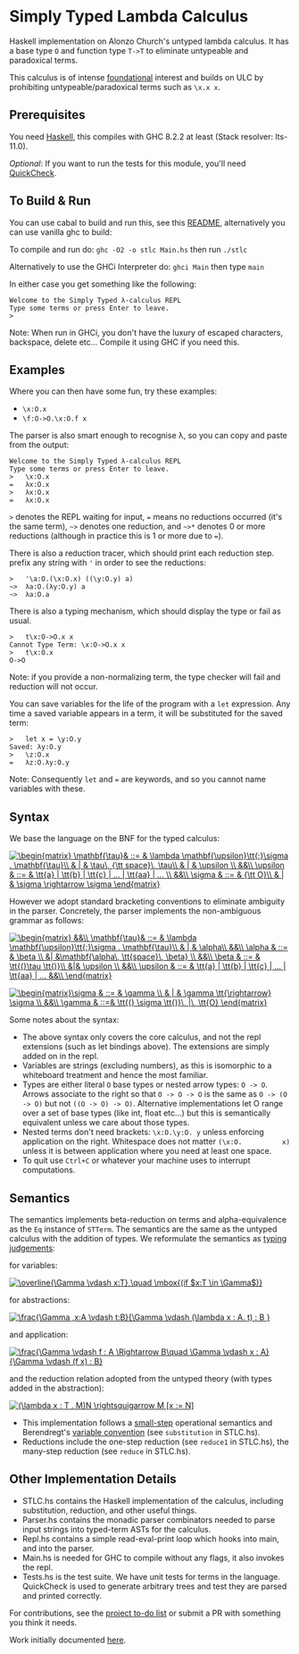 # Simply Typed Lambda Calculus
Haskell implementation on Alonzo Church's untyped lambda calculus. It has a base type `O` and function type `T->T` to eliminate untypeable and paradoxical terms.

This calculus is of intense [foundational](https://existentialtype.wordpress.com/2011/03/27/the-holy-trinity/) interest and builds on ULC by prohibiting untypeable/paradoxical terms such as `\x.x x`.

## Prerequisites
You need [Haskell](https://www.haskell.org/), this compiles with GHC 8.2.2 at least (Stack resolver: lts-11.0).

_Optional_: If you want to run the tests for this module, you'll need [QuickCheck](http://hackage.haskell.org/package/QuickCheck-2.12.6.1/docs/Test-QuickCheck.html#v:label).

## To Build & Run

You can use cabal to build and run this, see this [README](../README.md), alternatively you can use vanilla ghc to build:

To compile and run do:
`ghc -O2 -o stlc Main.hs`
then run `./stlc`

Alternatively to use the GHCi Interpreter do:
`ghci Main`
then type `main`

In either case you get something like the following:
```
Welcome to the Simply Typed λ-calculus REPL
Type some terms or press Enter to leave.
>
```
Note: When run in GHCi, you don't have the luxury of escaped characters, backspace, delete etc...
Compile it using GHC if you need this.

## Examples 
Where you can then have some fun, try these examples:
- `\x:O.x`
- `\f:O->O.\x:O.f x`

The parser is also smart enough to recognise λ, so you can copy and paste from the output:
```
Welcome to the Simply Typed λ-calculus REPL
Type some terms or press Enter to leave.
>   \x:O.x
=   λx:O.x
>   λx:O.x
=   λx:O.x
```
`>` denotes the REPL waiting for input, `=` means no reductions occurred (it's the same term), `~>` denotes one reduction, and `~>*` denotes 0 or more reductions (although in practice this is 1 or more due to `=`).

There is also a reduction tracer, which should print each reduction step. prefix any string with `'` in order to see the reductions:
```
>   '\a:O.(\x:O.x) ((\y:O.y) a)
~>  λa:O.(λy:O.y) a
~>  λa:O.a
```

There is also a typing mechanism, which should display the type or fail as usual.
```
>   t\x:O->O.x x
Cannot Type Term: \x:O->O.x x
>   t\x:O.x
O->O
```

Note: if you provide a non-normalizing term, the type checker will fail and reduction will not occur.

You can save variables for the life of the program with a `let` expression. Any time a saved variable appears in a term, it will be substituted for the saved term:
```
>   let x = \y:O.y
Saved: λy:O.y
>   \z:O.x
=   λz:O.λy:O.y
```
Note: Consequently `let` and `=` are keywords, and so you cannot name variables with these.

## Syntax 

We base the language on the BNF for the typed calculus:

<a href="https://www.codecogs.com/eqnedit.php?latex=\begin{matrix}&space;\mathbf{\tau}&&space;::=&space;&&space;\lambda&space;\mathbf{\upsilon}\tt{:}\sigma&space;.&space;\mathbf{\tau}\\&space;&&space;|&space;&&space;\tau\,&space;{\tt&space;space}\,&space;\tau\\&space;&&space;|&space;&&space;\upsilon&space;\\&space;&&\\&space;\upsilon&space;&&space;::=&space;&&space;\tt{a}&space;|&space;\tt{b}&space;|&space;\tt{c}&space;|&space;...&space;|&space;\tt{aa}&space;|&space;...&space;\\&space;&&\\&space;\sigma&space;&&space;::=&space;&&space;{\tt&space;O}\\&space;&&space;|&space;&&space;\sigma&space;\rightarrow&space;\sigma&space;\end{matrix}" target="_blank"><img src="https://latex.codecogs.com/gif.latex?\begin{matrix}&space;\mathbf{\tau}&&space;::=&space;&&space;\lambda&space;\mathbf{\upsilon}\tt{:}\sigma&space;.&space;\mathbf{\tau}\\&space;&&space;|&space;&&space;\tau\,&space;{\tt&space;space}\,&space;\tau\\&space;&&space;|&space;&&space;\upsilon&space;\\&space;&&\\&space;\upsilon&space;&&space;::=&space;&&space;\tt{a}&space;|&space;\tt{b}&space;|&space;\tt{c}&space;|&space;...&space;|&space;\tt{aa}&space;|&space;...&space;\\&space;&&\\&space;\sigma&space;&&space;::=&space;&&space;{\tt&space;O}\\&space;&&space;|&space;&&space;\sigma&space;\rightarrow&space;\sigma&space;\end{matrix}" title="\begin{matrix} \mathbf{\tau}& ::= & \lambda \mathbf{\upsilon}\tt{:}\sigma . \mathbf{\tau}\\ & | & \tau\, {\tt space}\, \tau\\ & | & \upsilon \\ &&\\ \upsilon & ::= & \tt{a} | \tt{b} | \tt{c} | ... | \tt{aa} | ... \\ &&\\ \sigma & ::= & {\tt O}\\ & | & \sigma \rightarrow \sigma \end{matrix}" /></a>

However we adopt standard bracketing conventions to eliminate ambiguity in the parser. Concretely, the parser implements the non-ambiguous grammar as follows:

<a href="https://www.codecogs.com/eqnedit.php?latex=\begin{matrix}&space;&&\\&space;\mathbf{\tau}&&space;::=&space;&&space;\lambda&space;\mathbf{\upsilon}\tt{:}\sigma&space;.&space;\mathbf{\tau}\\&space;&&space;|&space;&&space;\alpha\\&space;&&\\&space;\alpha&space;&&space;::=&space;&&space;\beta&space;\\&space;&|&space;&\mathbf{\alpha\,&space;\tt{space}\,&space;\beta}&space;\\&space;&&\\&space;\beta&space;&&space;::=&space;&&space;\tt{(}\tau&space;\tt{)}\\&space;&|&&space;\upsilon&space;\\&space;&&\\&space;\upsilon&space;&&space;::=&space;&&space;\tt{a}&space;|&space;\tt{b}&space;|&space;\tt{c}&space;|&space;...&space;|&space;\tt{aa}&space;|&space;...&space;&&\\&space;\end{matrix}" target="_blank"><img src="https://latex.codecogs.com/gif.latex?\begin{matrix}&space;&&\\&space;\mathbf{\tau}&&space;::=&space;&&space;\lambda&space;\mathbf{\upsilon}\tt{:}\sigma&space;.&space;\mathbf{\tau}\\&space;&&space;|&space;&&space;\alpha\\&space;&&\\&space;\alpha&space;&&space;::=&space;&&space;\beta&space;\\&space;&|&space;&\mathbf{\alpha\,&space;\tt{space}\,&space;\beta}&space;\\&space;&&\\&space;\beta&space;&&space;::=&space;&&space;\tt{(}\tau&space;\tt{)}\\&space;&|&&space;\upsilon&space;\\&space;&&\\&space;\upsilon&space;&&space;::=&space;&&space;\tt{a}&space;|&space;\tt{b}&space;|&space;\tt{c}&space;|&space;...&space;|&space;\tt{aa}&space;|&space;...&space;&&\\&space;\end{matrix}" title="\begin{matrix} &&\\ \mathbf{\tau}& ::= & \lambda \mathbf{\upsilon}\tt{:}\sigma . \mathbf{\tau}\\ & | & \alpha\\ &&\\ \alpha & ::= & \beta \\ &| &\mathbf{\alpha\, \tt{space}\, \beta} \\ &&\\ \beta & ::= & \tt{(}\tau \tt{)}\\ &|& \upsilon \\ &&\\ \upsilon & ::= & \tt{a} | \tt{b} | \tt{c} | ... | \tt{aa} | ... &&\\ \end{matrix}" /></a>

<a href="https://www.codecogs.com/eqnedit.php?latex=\begin{matrix}\sigma&space;&&space;::=&space;&&space;\gamma&space;\\&space;&&space;|&space;&&space;\gamma&space;\tt{\rightarrow}&space;\sigma&space;\\&space;&&\\&space;\gamma&space;&&space;::=&&space;\tt{(}&space;\sigma&space;\tt{)}\,&space;|\,&space;\tt{O}&space;\end{matrix}" target="_blank"><img src="https://latex.codecogs.com/gif.latex?\begin{matrix}\sigma&space;&&space;::=&space;&&space;\gamma&space;\\&space;&&space;|&space;&&space;\gamma&space;\tt{\rightarrow}&space;\sigma&space;\\&space;&&\\&space;\gamma&space;&&space;::=&&space;\tt{(}&space;\sigma&space;\tt{)}\,&space;|\,&space;\tt{O}&space;\end{matrix}" title="\begin{matrix}\sigma & ::= & \gamma \\ & | & \gamma \tt{\rightarrow} \sigma \\ &&\\ \gamma & ::=& \tt{(} \sigma \tt{)}\, |\, \tt{O} \end{matrix}" /></a>

Some notes about the syntax:

- The above syntax only covers the core calculus, and not the repl extensions (such as let bindings above). The extensions are simply added on in the repl.
- Variables are strings (excluding numbers), as this is isomorphic to a whiteboard treatment and hence the most familiar.
- Types are either literal `O` base types or nested arrow types: `O -> O`. Arrows associate to the right so that `O -> O -> O` is the same as `O -> (O -> O)` but not `((O -> O) -> O)`. Alternative implementations let O range over a set of base types (like int, float etc...) but this is semantically equivalent unless we care about those types.
- Nested terms don't need brackets: `\x:O.\y:O. y` unless enforcing application on the right. Whitespace does not matter `(\x:O.          x)` unless it is between application where you need at least one space.
- To quit use `Ctrl+C` or whatever your machine uses to interrupt computations.

## Semantics

The semantics implements beta-reduction on terms and alpha-equivalence as the `Eq` instance of `STTerm`. The semantics are the same as the untyped calculus with the addition of types. We reformulate the semantics as [typing judgements](https://existentialtype.wordpress.com/2011/03/27/the-holy-trinity/):

for variables:

<a href="https://www.codecogs.com/eqnedit.php?latex=\overline{\Gamma&space;\vdash&space;x:T},\quad&space;\mbox{(if&space;$x:T&space;\in&space;\Gamma$)}" target="_blank"><img src="https://latex.codecogs.com/gif.latex?\overline{\Gamma&space;\vdash&space;x:T},\quad&space;\mbox{(if&space;$x:T&space;\in&space;\Gamma$)}" title="\overline{\Gamma \vdash x:T},\quad \mbox{(if $x:T \in \Gamma$)}" /></a>

for abstractions:

<a href="https://www.codecogs.com/eqnedit.php?latex=\frac{\Gamma&space;,x:A&space;\vdash&space;t:B}{\Gamma&space;\vdash&space;(\lambda&space;x&space;:&space;A.&space;t)&space;:&space;B&space;}" target="_blank"><img src="https://latex.codecogs.com/gif.latex?\frac{\Gamma&space;,x:A&space;\vdash&space;t:B}{\Gamma&space;\vdash&space;(\lambda&space;x&space;:&space;A.&space;t)&space;:&space;B&space;}" title="\frac{\Gamma ,x:A \vdash t:B}{\Gamma \vdash (\lambda x : A. t) : B }" /></a>

and application:

<a href="https://www.codecogs.com/eqnedit.php?latex=\frac{\Gamma&space;\vdash&space;f&space;:&space;A&space;\Rightarrow&space;B\quad&space;\Gamma&space;\vdash&space;x&space;:&space;A}{\Gamma&space;\vdash&space;(f&space;x)&space;:&space;B}" target="_blank"><img src="https://latex.codecogs.com/gif.latex?\frac{\Gamma&space;\vdash&space;f&space;:&space;A&space;\Rightarrow&space;B\quad&space;\Gamma&space;\vdash&space;x&space;:&space;A}{\Gamma&space;\vdash&space;(f&space;x)&space;:&space;B}" title="\frac{\Gamma \vdash f : A \Rightarrow B\quad \Gamma \vdash x : A}{\Gamma \vdash (f x) : B}" /></a>

and the reduction relation adopted from the untyped theory (with types added in the abstraction):

<a href="https://www.codecogs.com/eqnedit.php?latex=(\lambda&space;x&space;:&space;T&space;.&space;M)N&space;\rightsquigarrow&space;M&space;[x&space;:=&space;N]" target="_blank"><img src="https://latex.codecogs.com/gif.latex?(\lambda&space;x&space;:&space;T&space;.&space;M)N&space;\rightsquigarrow&space;M&space;[x&space;:=&space;N]" title="(\lambda x : T . M)N \rightsquigarrow M [x := N]" /></a>

- This implementation follows a [small-step](https://cs.stackexchange.com/questions/43294/difference-between-small-and-big-step-operational-semantics) operational semantics and Berendregt's [variable convention](https://cs.stackexchange.com/questions/69323/barendregts-variable-convention-what-does-it-mean) (see `substitution` in STLC.hs). 
- Reductions include the one-step reduction (see `reduce1` in STLC.hs), the many-step reduction (see `reduce` in STLC.hs). 

## Other Implementation Details
- STLC.hs contains the Haskell implementation of the calculus, including substitution, reduction, and other useful things.
- Parser.hs contains the monadic parser combinators needed to parse input strings into typed-term ASTs for the calculus.
- Repl.hs contains a simple read-eval-print loop which hooks into main, and into the parser.
- Main.hs is needed for GHC to compile without any flags, it also invokes the repl.
- Tests.hs is the test suite. We have unit tests for terms in the language. QuickCheck is used to generate arbitrary trees and test they are parsed and printed correctly.

For contributions, see the [project to-do list](https://github.com/lukeg101/lplzoo/projects/2) or submit a PR with something you think it needs.

Work initially documented [here](https://gist.github.com/lukeg101/b3b305ac9438d1a57a0669f81cb0bab2).


